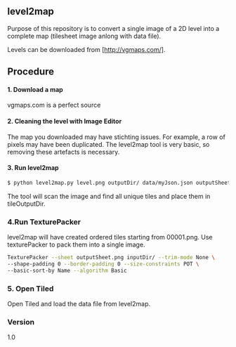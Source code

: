 ## level2map
Purpose of this repository is to convert a single image of a 2D level into a complete map (tilesheet image anlong with data file).

Levels can be downloaded from [http://vgmaps.com/].

## Procedure
#### 1. Download a map
  vgmaps.com is a perfect source
  
#### 2. Cleaning the level with Image Editor
The map you downloaded may have stichting issues. For example, a row of pixels may have been duplicated. The level2map tool is very basic, so removing these artefacts is necessary.
 
#### 3. Run level2map
```sh
$ python level2map.py level.png outputDir/ data/myJson.json outputSheet.png 16
```
The tool will scan the image and find all unique tiles and place them in tileOutputDir.

### 4.Run TexturePacker
level2map will have created ordered tiles starting from 00001.png. Use texturePacker to pack them into a single image.
```sh
TexturePacker --sheet outputSheet.png inputDir/ --trim-mode None \
--shape-padding 0 --border-padding 0 --size-constraints POT \
--basic-sort-by Name --algorithm Basic
```
### 5. Open Tiled
Open Tiled and load the data file from level2map.

### Version
1.0
